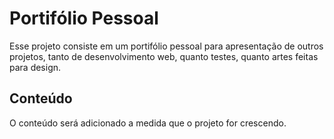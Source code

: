 # Portifólio Pessoal

Esse projeto consiste em um portifólio pessoal para apresentação de outros projetos, tanto de desenvolvimento web, quanto testes, quanto artes feitas para design.

## Conteúdo

O conteúdo será adicionado a medida que o projeto for crescendo.
